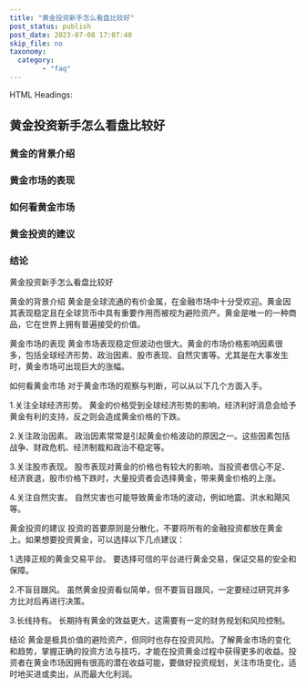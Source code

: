 ```yaml
---
title: "黄金投资新手怎么看盘比较好"
post_status: publish
post_date: 2023-07-08 17:07:40
skip_file: no
taxonomy:
  category:
        - "faq"
---
```


HTML Headings:

## 黄金投资新手怎么看盘比较好

### 黄金的背景介绍

### 黄金市场的表现

### 如何看黄金市场

### 黄金投资的建议

### 结论

黄金投资新手怎么看盘比较好

黄金的背景介绍 黄金是全球流通的有价金属，在金融市场中十分受欢迎。黄金因其表现稳定且在全球货币中具有重要作用而被视为避险资产。黄金是唯一的一种商品，它在世界上拥有普遍接受的价值。

黄金市场的表现 黄金市场表现稳定但波动也很大。黄金的市场价格影响因素很多，包括全球经济形势、政治因素、股市表现、自然灾害等。尤其是在大事发生时，黄金市场可出现巨大的涨幅。

如何看黄金市场 对于黄金市场的观察与判断，可以从以下几个方面入手。

1.关注全球经济形势。 黄金的价格受到全球经济形势的影响，经济利好消息会给予黄金有利的支持，反之则会造成黄金价格的下跌。

2.关注政治因素。 政治因素常常是引起黄金价格波动的原因之一。这些因素包括战争、财政危机、经济制裁和政治不稳定等。

3.关注股市表现。 股市表现对黄金的价格也有较大的影响，当投资者信心不足、经济衰退，股市价格下跌时，大量投资者会选择黄金，带来黄金价格的上涨。

4.关注自然灾害。 自然灾害也可能导致黄金市场的波动，例如地震、洪水和飓风等。

黄金投资的建议 投资的首要原则是分散化，不要将所有的金融投资都放在黄金上。如果想要投资黄金，可以选择以下几点建议：

1.选择正规的黄金交易平台。 要选择可信的平台进行黄金交易，保证交易的安全和保障。

2.不盲目跟风。 虽然黄金投资看似简单，但不要盲目跟风，一定要经过研究并多方比对后再进行决策。

3.长线持有。 长期持有黄金的效益更大，这需要有一定的财务规划和风险控制。

结论 黄金是极具价值的避险资产，但同时也存在投资风险。了解黄金市场的变化和趋势，掌握正确的投资方法与技巧，才能在投资黄金过程中获得更多的收益。投资者在黄金市场因拥有很高的潜在收益可能，要做好投资规划，关注市场变化，适时地买进或卖出，从而最大化利润。
